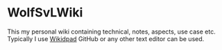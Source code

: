 # WolfSvLWiki

This my personal wiki containing technical, notes, aspects, use case etc. Typically I use [Wikidpad](http://wikidpad.sourceforge.net) GitHub or any other text editor can be used.
